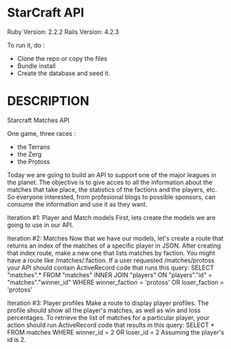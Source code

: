 StarCraft API
================

Ruby Version: 2.2.2
Rails Version: 4.2.3

To run it, do :
- Clone the repo or copy the files
- Bundle install
- Create the database and seed it.

DESCRIPTION
=====================

Starcraft Matches API

One game, three races :
- the Terrans
- the Zerg
- the Protoss

Today we are going to build an API to support one of the major leagues in the planet. The objective is to give acces to all the information about the matches that take place, the statistics of the factions and the players, etc. So everyone interested, from profesional blogs to possible sponsors, can consume the information and use it as they want.

Iteration #1: Player and Match models
First, lets create the models we are going to use in our API.

Iteration #2: Matches
Now that we have our models, let's create a route that returns an index of the matches of a specific player in JSON.
After creating that index route, make a new one that lists matches by faction. You might have a route like /matches/:faction. If a user requested /matches/protoss your API should contain ActiveRecord code that runs this query:
SELECT "matches".* FROM "matches"
  INNER JOIN "players" ON "players"."id" = "matches"."winner_id"
WHERE winner_faction = 'protoss'
  OR loser_faction = 'protoss'

Iteration #3: Player profiles
Make a route to display player profiles. The profile should show all the player's matches, as well as win and loss percentages. To retrieve the list of matches for a particular player, your action should run ActiveRecord code that results in this query:
SELECT * FROM matches
WHERE winner_id = 2
  OR loser_id = 2
Assuming the player's id is 2.
